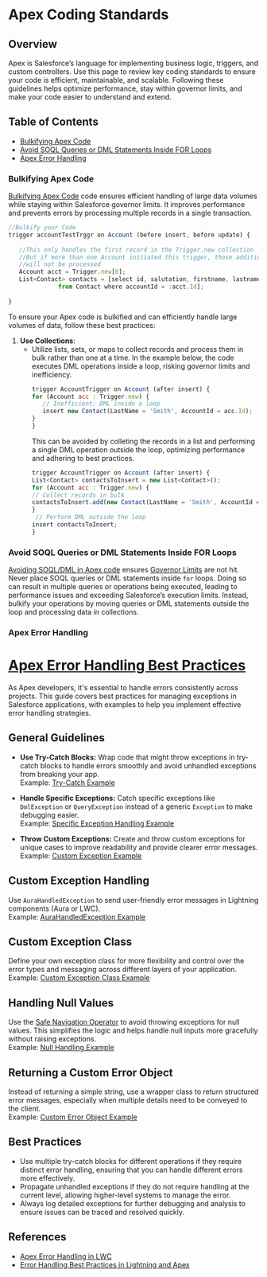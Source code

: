 
# Apex Coding Standards

## Overview
Apex is Salesforce’s language for implementing business logic, triggers, and custom controllers. Use this page to review key coding standards to ensure your code is efficient, maintainable, and scalable. Following these guidelines helps optimize performance, stay within governor limits, and make your code easier to understand and extend.

## Table of Contents
- [Bulkifying Apex Code](#bulkifying-apex-code)
- [Avoid SOQL Queries or DML Statements Inside FOR Loops](#avoid-soql-queries-or-dml-statements-inside-for-loops)
- [Apex Error Handling](#apex-error-handling)
  


### Bulkifying Apex Code

[Bulkifying Apex Code](../Apex_Standards/Examples.js) code ensures efficient handling of large data volumes while staying within Salesforce governor limits. It improves performance and prevents errors by processing multiple records in a single transaction.

```javascript
//Bulkify your Code
trigger accountTestTrggr on Account (before insert, before update) {
 
   //This only handles the first record in the Trigger.new collection
   //But if more than one Account initiated this trigger, those additional records
   //will not be processed
   Account acct = Trigger.new[0];
   List<Contact> contacts = [select id, salutation, firstname, lastname, email
              from Contact where accountId = :acct.Id];
    
}

```

To ensure your Apex code is bulkified and can efficiently handle large volumes of data, follow these best practices:

1. **Use Collections**:
   - Utilize lists, sets, or maps to collect records and process them in bulk rather than one at a time.
     In the example below, the code executes DML operations inside a loop, risking governor limits and inefficiency.
     ```javascript
     trigger AccountTrigger on Account (after insert) {
     for (Account acc : Trigger.new) {
        // Inefficient: DML inside a loop
        insert new Contact(LastName = 'Smith', AccountId = acc.Id);
     }
     }
     ```
     This can be avoided by colleting the records in a list and performing a single DML operation outside the loop, optimizing performance and adhering to best practices.
     ```javascript
     trigger AccountTrigger on Account (after insert) {
     List<Contact> contactsToInsert = new List<Contact>();
     for (Account acc : Trigger.new) {
     // Collect records in bulk
     contactsToInsert.add(new Contact(LastName = 'Smith', AccountId = acc.Id));
     }
      // Perform DML outside the loop
     insert contactsToInsert;
     }
     ```

### Avoid SOQL Queries or DML Statements Inside FOR Loops

[Avoiding SOQL/DML in Apex code](../Apex_Standards/Examples.js#L13) ensures [Governor Limits](https://developer.salesforce.com/docs/atlas.en-us.salesforce_app_limits_cheatsheet.meta/salesforce_app_limits_cheatsheet/salesforce_app_limits_platform_apexgov.htm) are not hit.
Never place SOQL queries or DML statements inside `for` loops. Doing so can result in multiple queries or operations being executed, leading to performance issues and exceeding Salesforce’s execution limits. Instead, bulkify your operations by moving queries or DML statements outside the loop and processing data in collections.


### Apex Error Handling

# [Apex Error Handling Best Practices](#apex-error-handling-best-practices)

As Apex developers, it's essential to handle errors consistently across projects. This guide covers best practices for managing exceptions in Salesforce applications, with examples to help you implement effective error handling strategies.

## General Guidelines

- **Use Try-Catch Blocks:** Wrap code that might throw exceptions in try-catch blocks to handle errors smoothly and avoid unhandled exceptions from breaking your app.  
  Example: [Try-Catch Example](../Apex_Standards/Examples.js#L42)

- **Handle Specific Exceptions:** Catch specific exceptions like `DmlException` or `QueryException` instead of a generic `Exception` to make debugging easier.  
  Example: [Specific Exception Handling Example](../Apex_Standards/Examples.js#L54)

- **Throw Custom Exceptions:** Create and throw custom exceptions for unique cases to improve readability and provide clearer error messages.  
  Example: [Custom Exception Example](../Apex_Standards/Examples.js#L68)

## Custom Exception Handling

Use `AuraHandledException` to send user-friendly error messages in Lightning components (Aura or LWC).  
Example: [AuraHandledException Example](../Apex_Standards/Examples.js#L82)

## Custom Exception Class

Define your own exception class for more flexibility and control over the error types and messaging across different layers of your application.  
Example: [Custom Exception Class Example](../Apex_Standards/Examples.js#L95)

## Handling Null Values

Use the [Safe Navigation Operator](https://developer.salesforce.com/docs/atlas.en-us.apexcode.meta/apexcode/langCon_apex_SafeNavigationOperator.htm) to avoid throwing exceptions for null values. This simplifies the logic and helps handle null inputs more gracefully without raising exceptions.  
Example: [Null Handling Example](../Apex_Standards/Examples.js#L110)

## Returning a Custom Error Object

Instead of returning a simple string, use a wrapper class to return structured error messages, especially when multiple details need to be conveyed to the client.  
Example: [Custom Error Object Example](../Apex_Standards/Examples.js#L118)

## Best Practices

- Use multiple try-catch blocks for different operations if they require distinct error handling, ensuring that you can handle different errors more effectively.
- Propagate unhandled exceptions if they do not require handling at the current level, allowing higher-level systems to manage the error.
- Always log detailed exceptions for further debugging and analysis to ensure issues can be traced and resolved quickly.

## References

- [Apex Error Handling in LWC](https://developer.salesforce.com/docs/platform/lwc/guide/apex-error-handling.html)
- [Error Handling Best Practices in Lightning and Apex](https://developer.salesforce.com/blogs/2017/09/error-handling-best-practices-lightning-apex)
